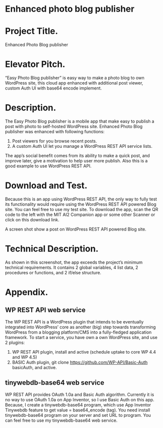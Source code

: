 # Enhanced photo blog publisher

# Project Title. 
Enhanced Photo Blog publisher
# Elevator Pitch. 
“Easy Photo Blog publisher” is easy way to make a photo blog to own WordPress site, this cloud app enhanced with additional post viewer, custom Auth UI with base64 encode implement.
 
# Description. 
The Easy Photo Blog publisher is a mobile app that make easy to publish a post with photo to self-hosted WordPress site.  Enhanced Photo Blog publisher was enhanced with following functions:
1.	Post viewers for you browse recent posts.
2.	A custom Auth UI let you manage a WordPress REST API service lists.

The app’s social benefit comes from its ability to make a quick post, and improve later, give a motivation to help user more publish. Also this is a good example to use WordPress REST API.
# Download and Test. 
Because this is an app using WordPress REST API, the only way to fully test its functionality would require using the WordPress REST API powered Blog site. You can feel free to use my test site. To download the app, scan the QR code to the left with the MIT AI2 Companion app or some other Scanner or click on this download link.

A screen shot show a post on WordPress REST API powered Blog site.
 
# Technical Description. 
As shown in this screenshot, the app exceeds the project’s minimum technical requirements. It contains 2 global variables, 4 list data, 2 procedures or functions, and 2 if/else structure.

#   Appendix.
## WP REST API web service
The WP REST API is a WordPress plugin that intends to be eventually integrated into WordPress’ core as another (big) step towards transforming WordPress from a blogging platform/CMS into a fully-fledged application framework.
To start a service, you have own a own WordPress site, and use 2 plugins:
1.	WP REST API plugin, install and active (schedule uptake to core WP 4.4 and WP 4.5)
2.	BASIC Auth plugin, git clone https://github.com/WP-API/Basic-Auth basicAuth, and active. 
## tinywebdb-base64 web service
WP REST API provides OAuth 1.0a and Basic Auth algorithm. Currently it is no way to use OAuth 1.0a on App Inventor, so I use Basic Auth on this app. Because, I create a tinywebdb-base64 program, which use App Inventor Tinywebdb feature to get value = base64_encode (tag). You need install tinywebdb-base64 program on your server and set URL to program. You can feel free to use my tinywebdb-base64 web service.

